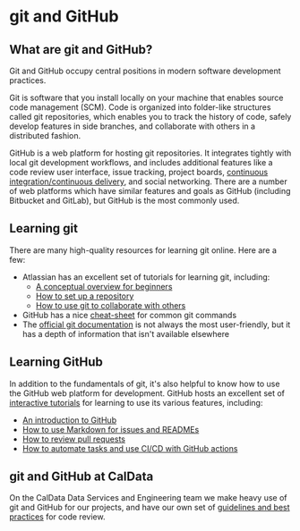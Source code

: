 # git and GitHub

## What are git and GitHub?

Git and GitHub occupy central positions in modern software development practices.

Git is software that you install locally on your machine that enables source code management (SCM).
Code is organized into folder-like structures called git repositories,
which enables you to track the history of code,
safely develop features in side branches,
and collaborate with others in a distributed fashion.

GitHub is a web platform for hosting git repositories.
It integrates tightly with local git development workflows,
and includes additional features like a code review user interface,
issue tracking, project boards,
[continuous integration/continuous delivery](https://www.atlassian.com/continuous-delivery/principles/continuous-integration-vs-delivery-vs-deployment),
and social networking.
There are a number of web platforms which have similar features and goals as GitHub
(including Bitbucket and GitLab), but GitHub is the most commonly used.

## Learning git

There are many high-quality resources for learning git online. Here are a few:

* Atlassian has an excellent set of tutorials for learning git, including:
    * [A conceptual overview for beginners](https://www.atlassian.com/git/tutorials/what-is-version-control)
    * [How to set up a repository](https://www.atlassian.com/git/tutorials/setting-up-a-repository)
    * [How to use git to collaborate with others](https://www.atlassian.com/git/tutorials/syncing)
* GitHub has a nice [cheat-sheet](https://education.github.com/git-cheat-sheet-education.pdf) for common git commands
* The [official git documentation](https://git-scm.com/doc) is not always the most user-friendly, but it has a depth of information that isn't available elsewhere

## Learning GitHub

In addition to the fundamentals of git,
it's also helpful to know how to use the GitHub web platform for development.
GitHub hosts an excellent set of [interactive tutorials](https://skills.github.com/)
for learning to use its various features, including:

* [An introduction to GitHub](https://github.com/skills/introduction-to-github)
* [How to use Markdown for issues and READMEs](https://github.com/skills/communicate-using-markdown)
* [How to review pull requests](https://github.com/skills/review-pull-requests)
* [How to automate tasks and use CI/CD with GitHub actions](https://github.com/skills/hello-github-actions)

## git and GitHub at CalData

On the CalData Data Services and Engineering team we make heavy use of git and GitHub for our projects,
and have our own set of [guidelines and best practices](../code/code-review.md) for code review.
